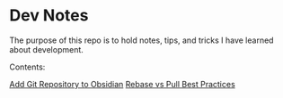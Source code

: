 # Dev Notes

The purpose of this repo is to hold notes, tips, and tricks I have learned about development.

Contents:

[Add Git Repository to Obsidian]()
[Rebase vs Pull Best Practices]()